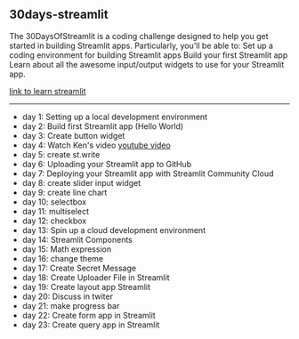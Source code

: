 ## 30days-streamlit
<p> The 30DaysOfStreamlit is a coding challenge designed to help you get started in building Streamlit apps. Particularly, you'll be able to: Set up a coding environment for building Streamlit apps Build your first Streamlit app Learn about all the awesome input/output widgets to use for your Streamlit app.

[link to learn streamlit](https://share.streamlit.io/streamlit/30days)

---

- day 1: Setting up a local development environment
- day 2: Build first Streamlit app (Hello World)
- day 3: Create button widget
- day 4: Watch Ken's video 
[youtube video](https://www.youtube.com/c/KenJee1)
- day 5: create st.write
- day 6: Uploading your Streamlit app to GitHub
- day 7: Deploying your Streamlit app with Streamlit Community Cloud
- day 8: create slider input widget
- day 9: create line chart
- day 10: selectbox
- day 11: multiselect
- day 12: checkbox
- day 13: Spin up a cloud development environment
- day 14: Streamlit Components
- day 15: Math expression
- day 16: change theme
- day 17: Create Secret Message
- day 18: Create Uploader File in Streamlit
- day 19: Create layout app Streamlit
- day 20: Discuss in twiter
- day 21: make progress bar
- day 22: Create form app in Streamlit
- day 23: Create query app in Streamlit
